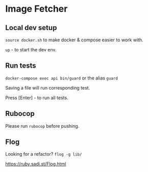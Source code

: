 # Image Fetcher

## Local dev setup

`source docker.sh` to make docker & compose easier to work with.

`up` - to start the dev env.

## Run tests

`docker-compose exec api bin/guard` or the alias `guard`

Saving a file will run corresponding test.

Press [Enter] - to run all tests.

## Rubocop

Please run `rubocop` before pushing.

## Flog

Looking for a refactor? `flog -g lib/`

https://ruby.sadi.st/Flog.html
